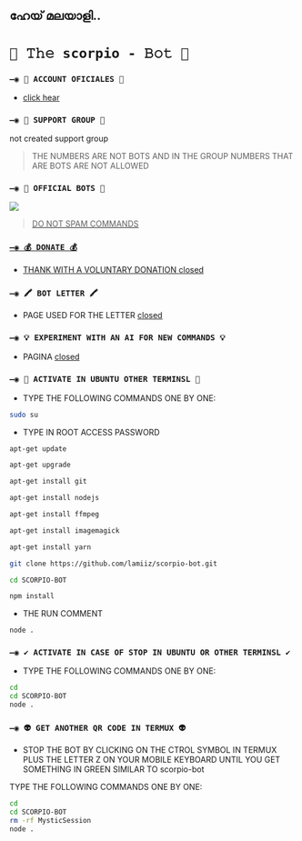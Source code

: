 ## ഹേയ് മലയാളി..


# `🧿 𝚃𝚑𝚎 scorpio - 𝙱𝚘𝚝 🔮`

### `—◉ 🔗 ACCOUNT OFICIALES 🔗`

* [click hear](https://lamiiz.github.io/portfolio/)

### `—◉ 💟 SUPPORT GROUP 💟`

not created support group

> THE NUMBERS ARE NOT BOTS AND IN THE GROUP NUMBERS THAT ARE BOTS ARE NOT ALLOWED

### `—◉ 🤖 OFFICIAL BOTS 🤖`

<a href="https://api.whatsapp.com/send/?phone=+918891066980&text=.estado&type=phone_number&app_absent=0" target="blank"><img src="https://img.shields.io/badge/BOT_OFICIAL_1-25D366?style=for-the-badge&logo=whatsapp&logoColor=white" />

 > DO NOT SPAM COMMANDS

### `—◉ 💰 DONATE 💰`
- THANK WITH A VOLUNTARY DONATION [closed](url)

### `—◉ 🖍 BOT LETTER 🖍`
- PAGE USED FOR THE LETTER [closed](url)

### `—◉ 💡 EXPERIMENT WITH AN AI FOR NEW COMMANDS 💡`
- PAGINA [closed](https://beta.openai.com/playground)

<!-- ### `—◉ 💕 PLUGINS 💕` -->
<!-- - HAVE IDEAS FOR PLUGINS OR WANT TO GET MORE PLUGINS? CLICK ON [https://github.com/theh2so4/Mystic-Plugins](https://github.com/theh2so4/Mystic-Plugins) -->
  
<!-- ### `—◉ 💥 ACTIVAR EN KOYEB 💥` -->

<!-- [![Deploy to Koyeb](https://www.koyeb.com/static/images/deploy/button.svg)](https://app.koyeb.com/deploy?type=git&repository=https://github.com/BrunoSobrino/TheMystic-Bot-MD&branch=master&name=mysticbot) -->
  
<!-- ### `—◉ 🌌 ACTIVAR EN REPLIT 🌌` -->

<!-- [![Run on Repl.it](https://repl.it/badge/github/BrunoSobrino/TheMystic-Bot-MD)](https://repl.it/github/BrunoSobrino/TheMystic-Bot-MD)  -->
  
<!-- ### `—◉ 🔰 ACTIVAR EN RENDER 🔰` -->
<!-- 
[![Deploy to Render](https://render.com/images/deploy-to-render-button.svg)](https://dashboard.render.com/blueprint/new?repo=https%3A%2F%2Fgithub.com%2FBrunoSobrino%2FTheMystic-Bot-MD)  -->

<!-- ### `—◉ ⚙️ AJUSTES ⚙️`
- CLONAR EL REPOSITORIO [Aqui](https://github.com/BrunoSobrino/TheMystic-Bot-MD/fork)
- CAMBIAR NÚMERO DEL OWNER [Aqui](https://github.com/BrunoSobrino/TheMystic-Bot-MD/blob/master/config.js) -->

### `—◉ 👾 ACTIVATE IN UBUNTU OTHER TERMINSL 👾` 
- TYPE THE FOLLOWING COMMANDS ONE BY ONE:
```bash
sudo su
```
- TYPE IN ROOT ACCESS PASSWORD
```bash
apt-get update
```
```bash
apt-get upgrade
```
 
```bash
apt-get install git
```
```bash
apt-get install nodejs
```
 
```bash
apt-get install ffmpeg
```
 
```bash
apt-get install imagemagick
```
 
 ```bash
apt-get install yarn
```
 
 
```bash
git clone https://github.com/lamiiz/scorpio-bot.git
```
```bash
cd SCORPIO-BOT
```
 
```bash
npm install
```
 - THE RUN COMMENT
 ```bash
node .
```

### `—◉ ✔️ ACTIVATE IN CASE OF STOP IN UBUNTU OR OTHER TERMINSL ✔️`
 
  - TYPE THE FOLLOWING COMMANDS ONE BY ONE:
```bash
cd 
cd SCORPIO-BOT
node .
```

### `—◉ 👽 GET ANOTHER QR CODE IN TERMUX 👽`
- STOP THE BOT BY CLICKING ON THE CTROL SYMBOL IN TERMUX PLUS THE LETTER Z ON YOUR MOBILE KEYBOARD UNTIL YOU GET SOMETHING IN GREEN SIMILAR TO scorpio-bot
 
 TYPE THE FOLLOWING COMMANDS ONE BY ONE:
```bash
cd
cd SCORPIO-BOT
rm -rf MysticSession
node .
```
